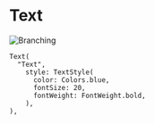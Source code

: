 # Text

![Branching](https://docs.google.com/uc?id=1unU_pnCqAebBbjDVw-xyv31uDPsslcAc)

```
Text(
  "Text",
    style: TextStyle(
      color: Colors.blue,
      fontSize: 20,
      fontWeight: FontWeight.bold,
    ),
),
```
